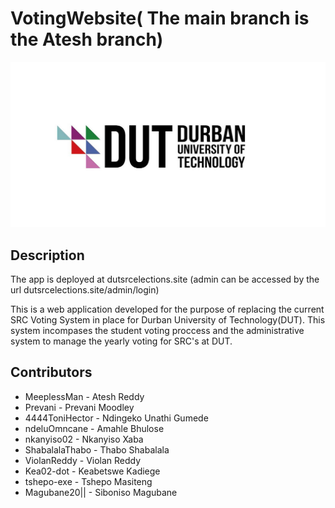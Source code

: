 # VotingWebsite( The main branch is the Atesh branch)
![DUT logo image](/Images/dut-logo.png)

## Description

The app is deployed at dutsrcelections.site (admin can be accessed by the url dutsrcelections.site/admin/login)

This is a web application developed for the purpose of replacing the current SRC Voting System in place for Durban University of Technology(DUT). This system incompases the student voting proccess and the administrative system to manage the yearly voting for SRC's at DUT.

## Contributors
- MeeplessMan - Atesh Reddy
- Prevani - Prevani Moodley
- 4444ToniHector - Ndingeko Unathi Gumede
- ndeluOmncane - Amahle Bhulose
- nkanyiso02 - Nkanyiso Xaba
- ShabalalaThabo - Thabo Shabalala
- ViolanReddy - Violan Reddy
- Kea02-dot - Keabetswe Kadiege
- tshepo-exe - Tshepo Masiteng
- Magubane20|| - Siboniso Magubane
